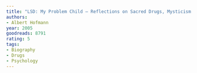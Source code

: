 ```yaml
---
title: "LSD: My Problem Child – Reflections on Sacred Drugs, Mysticism and Science"
authors:
- Albert Hofmann
year: 2005
goodreads: 8791
rating: 5
tags:
- Biography
- Drugs
- Psychology
---
```

